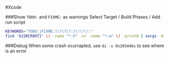 #Xcode


###Show `TODO:` and `FIXME:` as warnings
Select Target / Build Phases / Add run script
```bash
KEYWORDS="TODO:|FIXME:|\?\?\?:|\!\!\!:"
find "${SRCROOT}" \( -name "*.h" -or -name "*.m" \) -print0 | xargs -0 egrep --with-filename --line-number --only-matching "($KEYWORDS).*\$" | perl -p -e "s/($KEYWORDS)/ warning: \$1/"
```

###Debug 
When some crash ocurrapted, use `di -s 0x20344bs` to see where is an error
